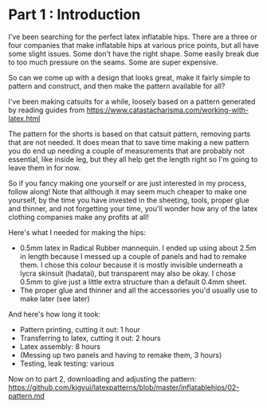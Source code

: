 # Part 1 : Introduction

I've been searching for the perfect latex inflatable hips. There are a
three or four companies that make inflatable hips at various price
points, but all have some slight issues. Some don't have the right
shape. Some easily break due to too much pressure on the seams. Some
are super expensive.

So can we come up with a design that looks great, make it fairly
simple to pattern and construct, and then make the pattern available
for all?

I've been making catsuits for a while, loosely based on a pattern
generated by reading guides from
https://www.catastacharisma.com/working-with-latex.html

The pattern for the shorts is based on that catsuit pattern, removing
parts that are not needed. It does mean that to save time making a new
pattern you do end up needing a couple of measurements that are
probably not essential, like inside leg, but they all help get the
length right so I'm going to leave them in for now.

So if you fancy making one yourself or are just interested in my
process, follow along! Note that although it may seem much cheaper to
make one yourself, by the time you have invested in the sheeting,
tools, proper glue and thinner, and not forgetting your time, you'll
wonder how any of the latex clothing companies make any profits at
all!

Here's what I needed for making the hips:

* 0.5mm latex in Radical Rubber mannequin. I ended up using about 2.5m in length because I messed up a couple of panels and had to remake them. I chose
this colour because it is mostly invisible underneath a lycra skinsuit (hadatai), but transparent may also be okay. I chose 0.5mm to give just a little
extra structure than a default 0.4mm sheet.
* The proper glue and thinner and all the accessories you'd usually use to make later (see later)

And here's how long it took:

* Pattern printing, cutting it out: 1 hour
* Transferring to latex, cutting it out: 2 hours
* Latex assembly: 8 hours
* (Messing up two panels and having to remake them, 3 hours)
* Testing, leak testing: various

Now on to part 2, downloading and adjusting the pattern: https://github.com/kigyui/latexpatterns/blob/master/inflatablehips/02-pattern.md
